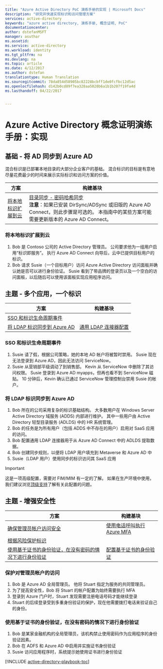 ```yaml
---
title: "Azure Active Directory PoC 演练手册的实现 | Microsoft Docs"
description: "研究并快速实现标识和访问管理方案"
services: active-directory
keywords: "azure active directory, 演练手册, 概念证明, PoC"
documentationcenter: 
author: dstefanMSFT
manager: asuthar
ms.assetid: 
ms.service: active-directory
ms.workload: identity
ms.tgt_pltfrm: na
ms.devlang: na
ms.topic: article
ms.date: 4/12/2017
ms.author: dstefan
translationtype: Human Translation
ms.sourcegitcommit: 78da854d58905bc82228bcbff1de0fcfbc12d5ac
ms.openlocfilehash: d142b0cd89f7ea328aa5028b6a1b1b207f19fa4d
ms.lasthandoff: 04/22/2017


---
```

# <a name="azure-active-directory-proof-of-concept-playbook-implementation"></a>Azure Active Directory 概念证明演练手册：实现

## <a name="foundation---syncing-ad-to-azure-ad"></a>基础 - 将 AD 同步到 Azure AD 

混合标识是已部署本地目录的大部分企业客户的基础。 混合标识的目标是有意地尽量花费最少的时间来展示实际标识和访问方案的价值。 

| 方案 | 构建基块| 
| --- | --- |  
| [将本地标识扩展到云](#extending-your-on-premises-identity-to-the-cloud) | [目录同步 - 密码哈希同步](active-directory-playbook-building-blocks.md#directory-synchronization---password-hash-sync-phs---new-installation) <br/>**注意**：如果已安装 DirSync/ADSync 或旧版的 Azure AD Connect，则此步骤是可选的。 本指南中的某些方案可能需要更新版本的 Azure AD Connect。

### <a name="extending-your-on-premises-identity-to-the-cloud"></a>将本地标识扩展到云 

1. Bob 是 Contoso 公司的 Active Directory 管理员。 公司要求他为一组用户启用“标识即服务”。 执行 Azure AD Connect 向导后，云中已提供目标用户的标识。 
2. Bob 请求 Susie（一个目标用户）访问 Azure Active Directory 访问面板并确认她是否可以进行身份验证。 Susie 看到了带品牌的登录页以及一个空白的访问面板，以后随后可以使用该面板实现应用程序访问。

## <a name="theme---lots-of-apps-one-identity"></a>主题 - 多个应用，一个标识

| 方案 | 构建基块| 
| --- | --- |  
| [SSO 和标识生命周期事件](#sso-and-identity-lifecycle-events) |  |
| [将 LDAP 标识同步到 Azure AD](#synchronize-ldap-identities-to-azure-ad) |  [通用 LDAP 连接器配置](active-directory-playbook-building-blocks.md#generic-ldap-connector-configuration) |

### <a name="sso-and-identity-lifecycle-events"></a>SSO 和标识生命周期事件

1. Susie 请了假，根据公司策略，她的本地 AD 帐户将被暂时禁用。 Susie 现在无法登录到 Azure AD，因此无法访问 ServiceNow。 
2. Susie 从营销部平级调动了到销售部。 Kevin 从 ServiceNow 中删除了其访问权限。 Susie 登录到 Azure AD myapps，但再也看不到 ServiceNow 磁贴。 10 分钟后，Kevin 确认已通过 ServiceNow 管理控制台禁用 Susie 的帐户。


### <a name="synchronize-ldap-identities-to-azure-ad"></a>将 LDAP 标识同步到 Azure AD

1. Bob 所在的公司采用复杂的标识基础结构。 大多数用户在 Windows Server Active Directory 域服务 (ADDS) 内部进行维护。 其中一些用户由 Active Directory 轻型目录服务 (ADLDS) 中的 HR 系统管理。
2. Bob 的任务是为所有用户（包括 ADDS 中不存在的用户）启用对 SaaS 应用的访问。
3. Bob 配置通用 LDAP 连接器用于从 Azure AD Connect 中的 ADLDS 提取数据。
4. Bob 创建同步规则，以便将 LDAP 用户填充到 Metaverse 和 Azure AD 中
5. Susie（LDAP 用户）使用同步的标识访问其 SaaS 应用



> [!IMPORTANT] 
> 这是一项高级配置，需要对 FIM/MIM 有一定的了解。 如果在生产环境中使用，我们建议浏览[顶级支持](https://support.microsoft.com/zh-cn/premier)了解有关此配置的问题。



## <a name="theme---increase-your-security"></a>主题 - 增强安全性 

| 方案 | 构建基块| 
| --- | --- |  
| [确保管理员帐户访问安全](#secure-administrator-account-access) | [使用电话呼叫执行 Azure MFA](active-directory-playbook-building-blocks.md#azure-multi-factor-authentication-with-phone-calls) |
| [根据风险保护标识](#protect-identities-based-on-risk) |  |
| [使用基于证书的身份验证，在没有密码的情况下进行身份验证](#authenticate-without-passwords-using-certificate-based-authentication) | [配置基于证书的身份验证](active-directory-playbook-building-blocks.md#configuring-certificate-based-authentication)

### <a name="secure-administrator-account-access"></a>保护对管理员帐户的访问

1. Bob 是 Azure AD 全局管理员。 他将 Stuart 指定为服务的共同管理员。 
2. 为了提高安全性，Bob 将 Stuart 的帐户配置为始终需要执行 MFA
3. 登录到 Azure 门户时，Stuart 发现需要注册电话号码才能继续登录
4. Stuart 的后续登录受到多重身份验证的保护，现在他需要拨打电话来验证自己的身份。

### <a name="authenticate-without-passwords-using-certificate-based-authentication"></a>使用基于证书的身份验证，在没有密码的情况下进行身份验证

1. Bob 是某家金融机构的全局管理员，该机构禁止使用密码作为应用程序的身份验证因素。
2. Bob 在 ADFS 和 Azure AD 中启用并实施证书身份验证
3. Susie 访问应用程序时，系统提示她使用证书进行身份验证

[!INCLUDE [active-directory-playbook-toc](../../includes/active-directory-playbook-steps.md)]


